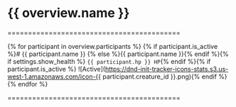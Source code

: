 # {{ overview.name }}

==========================================

{% for participant in overview.participants %}
{% if participant.is_active %}# {{ participant.name }} {% else %}{{ participant.name }}{% endif %}{% if settings.show_health %} `{{ participant.hp }} HP`{% endif %}{% if participant.is_active %} ![Active](https://dnd-init-tracker-icons-stats.s3.us-west-1.amazonaws.com/icon-{{ participant.creature_id }}.png){% endif %}
{% endfor %}

==========================================
